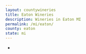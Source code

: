 ```yaml
---
layout: countywineries
title: Eaton Wineries
description: Wineries in Eaton MI
permalink: /mi/eaton/
county: eaton
state: mi
---
```

-
